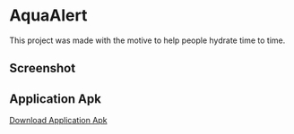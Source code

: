 # AquaAlert

This project was made with the motive to help people hydrate time to time.

## Screenshot

## Application Apk

[Download Application Apk](https://drive.google.com/file/d/1p_8AIglsjSx6cMDZUlRkNTbnoKMIT8dc/view?usp=sharing) 
